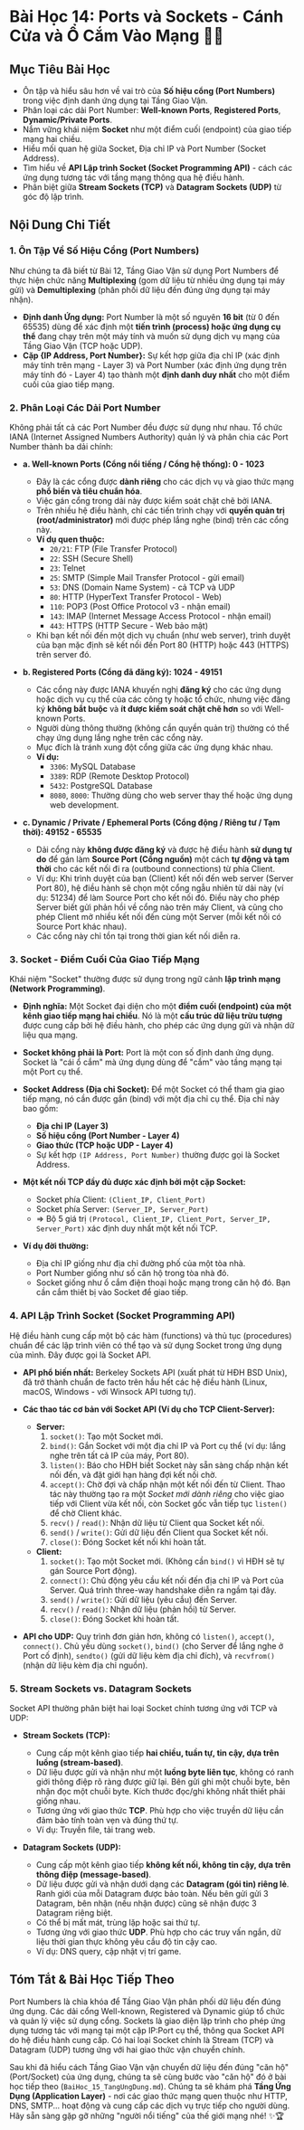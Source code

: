 # Bài Học 14: Ports và Sockets - Cánh Cửa và Ổ Cắm Vào Mạng 🚪🔌

## Mục Tiêu Bài Học

*   Ôn tập và hiểu sâu hơn về vai trò của **Số hiệu cổng (Port Numbers)** trong việc định danh ứng dụng tại Tầng Giao Vận.
*   Phân loại các dải Port Number: **Well-known Ports**, **Registered Ports**, **Dynamic/Private Ports**.
*   Nắm vững khái niệm **Socket** như một điểm cuối (endpoint) của giao tiếp mạng hai chiều.
*   Hiểu mối quan hệ giữa Socket, Địa chỉ IP và Port Number (Socket Address).
*   Tìm hiểu về **API Lập trình Socket (Socket Programming API)** - cách các ứng dụng tương tác với tầng mạng thông qua hệ điều hành.
*   Phân biệt giữa **Stream Sockets (TCP)** và **Datagram Sockets (UDP)** từ góc độ lập trình.

## Nội Dung Chi Tiết

### 1. Ôn Tập Về Số Hiệu Cổng (Port Numbers)

Như chúng ta đã biết từ Bài 12, Tầng Giao Vận sử dụng Port Numbers để thực hiện chức năng **Multiplexing** (gom dữ liệu từ nhiều ứng dụng tại máy gửi) và **Demultiplexing** (phân phối dữ liệu đến đúng ứng dụng tại máy nhận).

*   **Định danh Ứng dụng:** Port Number là một số nguyên **16 bit** (từ 0 đến 65535) dùng để xác định một **tiến trình (process) hoặc ứng dụng cụ thể** đang chạy trên một máy tính và muốn sử dụng dịch vụ mạng của Tầng Giao Vận (TCP hoặc UDP).
*   **Cặp {IP Address, Port Number}:** Sự kết hợp giữa địa chỉ IP (xác định máy tính trên mạng - Layer 3) và Port Number (xác định ứng dụng trên máy tính đó - Layer 4) tạo thành một **định danh duy nhất** cho một điểm cuối của giao tiếp mạng.

### 2. Phân Loại Các Dải Port Number

Không phải tất cả các Port Number đều được sử dụng như nhau. Tổ chức IANA (Internet Assigned Numbers Authority) quản lý và phân chia các Port Number thành ba dải chính:

*   **a. Well-known Ports (Cổng nổi tiếng / Cổng hệ thống): 0 - 1023**
    *   Đây là các cổng được **dành riêng** cho các dịch vụ và giao thức mạng **phổ biến và tiêu chuẩn hóa**.
    *   Việc gán cổng trong dải này được kiểm soát chặt chẽ bởi IANA.
    *   Trên nhiều hệ điều hành, chỉ các tiến trình chạy với **quyền quản trị (root/administrator)** mới được phép lắng nghe (bind) trên các cổng này.
    *   **Ví dụ quen thuộc:**
        *   `20/21`: FTP (File Transfer Protocol)
        *   `22`: SSH (Secure Shell)
        *   `23`: Telnet
        *   `25`: SMTP (Simple Mail Transfer Protocol - gửi email)
        *   `53`: DNS (Domain Name System) - cả TCP và UDP
        *   `80`: HTTP (HyperText Transfer Protocol - Web)
        *   `110`: POP3 (Post Office Protocol v3 - nhận email)
        *   `143`: IMAP (Internet Message Access Protocol - nhận email)
        *   `443`: HTTPS (HTTP Secure - Web bảo mật)
    *   Khi bạn kết nối đến một dịch vụ chuẩn (như web server), trình duyệt của bạn mặc định sẽ kết nối đến Port 80 (HTTP) hoặc 443 (HTTPS) trên server đó.

*   **b. Registered Ports (Cổng đã đăng ký): 1024 - 49151**
    *   Các cổng này được IANA khuyến nghị **đăng ký** cho các ứng dụng hoặc dịch vụ cụ thể của các công ty hoặc tổ chức, nhưng việc đăng ký **không bắt buộc** và **ít được kiểm soát chặt chẽ hơn** so với Well-known Ports.
    *   Người dùng thông thường (không cần quyền quản trị) thường có thể chạy ứng dụng lắng nghe trên các cổng này.
    *   Mục đích là tránh xung đột cổng giữa các ứng dụng khác nhau.
    *   **Ví dụ:**
        *   `3306`: MySQL Database
        *   `3389`: RDP (Remote Desktop Protocol)
        *   `5432`: PostgreSQL Database
        *   `8080`, `8000`: Thường dùng cho web server thay thế hoặc ứng dụng web development.

*   **c. Dynamic / Private / Ephemeral Ports (Cổng động / Riêng tư / Tạm thời): 49152 - 65535**
    *   Dải cổng này **không được đăng ký** và được hệ điều hành **sử dụng tự do** để gán làm **Source Port (Cổng nguồn)** một cách **tự động và tạm thời** cho các kết nối đi ra (outbound connections) từ phía Client.
    *   Ví dụ: Khi trình duyệt của bạn (Client) kết nối đến web server (Server Port 80), hệ điều hành sẽ chọn một cổng ngẫu nhiên từ dải này (ví dụ: 51234) để làm Source Port cho kết nối đó. Điều này cho phép Server biết gửi phản hồi về cổng nào trên máy Client, và cũng cho phép Client mở nhiều kết nối đến cùng một Server (mỗi kết nối có Source Port khác nhau).
    *   Các cổng này chỉ tồn tại trong thời gian kết nối diễn ra.

### 3. Socket - Điểm Cuối Của Giao Tiếp Mạng

Khái niệm "Socket" thường được sử dụng trong ngữ cảnh **lập trình mạng (Network Programming)**.

*   **Định nghĩa:** Một Socket đại diện cho một **điểm cuối (endpoint) của một kênh giao tiếp mạng hai chiều**. Nó là một **cấu trúc dữ liệu trừu tượng** được cung cấp bởi hệ điều hành, cho phép các ứng dụng gửi và nhận dữ liệu qua mạng.
*   **Socket không phải là Port:** Port là một con số định danh ứng dụng. Socket là "cái ổ cắm" mà ứng dụng dùng để "cắm" vào tầng mạng tại một Port cụ thể.
*   **Socket Address (Địa chỉ Socket):** Để một Socket có thể tham gia giao tiếp mạng, nó cần được gắn (bind) với một địa chỉ cụ thể. Địa chỉ này bao gồm:
    *   **Địa chỉ IP (Layer 3)**
    *   **Số hiệu cổng (Port Number - Layer 4)**
    *   **Giao thức (TCP hoặc UDP - Layer 4)**
    *   Sự kết hợp `(IP Address, Port Number)` thường được gọi là Socket Address.

*   **Một kết nối TCP đầy đủ được xác định bởi một cặp Socket:**
    *   Socket phía Client: `(Client_IP, Client_Port)`
    *   Socket phía Server: `(Server_IP, Server_Port)`
    *   => Bộ 5 giá trị `(Protocol, Client_IP, Client_Port, Server_IP, Server_Port)` xác định duy nhất một kết nối TCP.

*   **Ví dụ đời thường:**
    *   Địa chỉ IP giống như địa chỉ đường phố của một tòa nhà.
    *   Port Number giống như số căn hộ trong tòa nhà đó.
    *   Socket giống như ổ cắm điện thoại hoặc mạng trong căn hộ đó. Bạn cần cắm thiết bị vào Socket để giao tiếp.

### 4. API Lập Trình Socket (Socket Programming API)

Hệ điều hành cung cấp một bộ các hàm (functions) và thủ tục (procedures) chuẩn để các lập trình viên có thể tạo và sử dụng Socket trong ứng dụng của mình. Đây được gọi là Socket API.

*   **API phổ biến nhất:** Berkeley Sockets API (xuất phát từ HĐH BSD Unix), đã trở thành chuẩn de facto trên hầu hết các hệ điều hành (Linux, macOS, Windows - với Winsock API tương tự).
*   **Các thao tác cơ bản với Socket API (Ví dụ cho TCP Client-Server):**
    *   **Server:**
        1.  `socket()`: Tạo một Socket mới.
        2.  `bind()`: Gắn Socket với một địa chỉ IP và Port cụ thể (ví dụ: lắng nghe trên tất cả IP của máy, Port 80).
        3.  `listen()`: Báo cho HĐH biết Socket này sẵn sàng chấp nhận kết nối đến, và đặt giới hạn hàng đợi kết nối chờ.
        4.  `accept()`: Chờ đợi và chấp nhận một kết nối đến từ Client. Thao tác này thường tạo ra một *Socket mới dành riêng* cho việc giao tiếp với Client vừa kết nối, còn Socket gốc vẫn tiếp tục `listen()` để chờ Client khác.
        5.  `recv()` / `read()`: Nhận dữ liệu từ Client qua Socket kết nối.
        6.  `send()` / `write()`: Gửi dữ liệu đến Client qua Socket kết nối.
        7.  `close()`: Đóng Socket kết nối khi hoàn tất.
    *   **Client:**
        1.  `socket()`: Tạo một Socket mới. (Không cần `bind()` vì HĐH sẽ tự gán Source Port động).
        2.  `connect()`: Chủ động yêu cầu kết nối đến địa chỉ IP và Port của Server. Quá trình three-way handshake diễn ra ngầm tại đây.
        3.  `send()` / `write()`: Gửi dữ liệu (yêu cầu) đến Server.
        4.  `recv()` / `read()`: Nhận dữ liệu (phản hồi) từ Server.
        5.  `close()`: Đóng Socket khi hoàn tất.

*   **API cho UDP:** Quy trình đơn giản hơn, không có `listen()`, `accept()`, `connect()`. Chủ yếu dùng `socket()`, `bind()` (cho Server để lắng nghe ở Port cố định), `sendto()` (gửi dữ liệu kèm địa chỉ đích), và `recvfrom()` (nhận dữ liệu kèm địa chỉ nguồn).

### 5. Stream Sockets vs. Datagram Sockets

Socket API thường phân biệt hai loại Socket chính tương ứng với TCP và UDP:

*   **Stream Sockets (TCP):**
    *   Cung cấp một kênh giao tiếp **hai chiều, tuần tự, tin cậy, dựa trên luồng (stream-based)**.
    *   Dữ liệu được gửi và nhận như một **luồng byte liên tục**, không có ranh giới thông điệp rõ ràng được giữ lại. Bên gửi ghi một chuỗi byte, bên nhận đọc một chuỗi byte. Kích thước đọc/ghi không nhất thiết phải giống nhau.
    *   Tương ứng với giao thức **TCP**. Phù hợp cho việc truyền dữ liệu cần đảm bảo tính toàn vẹn và đúng thứ tự.
    *   Ví dụ: Truyền file, tải trang web.

*   **Datagram Sockets (UDP):**
    *   Cung cấp một kênh giao tiếp **không kết nối, không tin cậy, dựa trên thông điệp (message-based)**.
    *   Dữ liệu được gửi và nhận dưới dạng các **Datagram (gói tin) riêng lẻ**. Ranh giới của mỗi Datagram được bảo toàn. Nếu bên gửi gửi 3 Datagram, bên nhận (nếu nhận được) cũng sẽ nhận được 3 Datagram riêng biệt.
    *   Có thể bị mất mát, trùng lặp hoặc sai thứ tự.
    *   Tương ứng với giao thức **UDP**. Phù hợp cho các truy vấn ngắn, dữ liệu thời gian thực không yêu cầu độ tin cậy cao.
    *   Ví dụ: DNS query, cập nhật vị trí game.

## Tóm Tắt & Bài Học Tiếp Theo

Port Numbers là chìa khóa để Tầng Giao Vận phân phối dữ liệu đến đúng ứng dụng. Các dải cổng Well-known, Registered và Dynamic giúp tổ chức và quản lý việc sử dụng cổng. Sockets là giao diện lập trình cho phép ứng dụng tương tác với mạng tại một cặp IP:Port cụ thể, thông qua Socket API do hệ điều hành cung cấp. Có hai loại Socket chính là Stream (TCP) và Datagram (UDP) tương ứng với hai giao thức vận chuyển chính.

Sau khi đã hiểu cách Tầng Giao Vận vận chuyển dữ liệu đến đúng "căn hộ" (Port/Socket) của ứng dụng, chúng ta sẽ cùng bước vào "căn hộ" đó ở bài học tiếp theo (`BaiHoc_15_TangUngDung.md`). Chúng ta sẽ khám phá **Tầng Ứng Dụng (Application Layer)** - nơi các giao thức mạng quen thuộc như HTTP, DNS, SMTP... hoạt động và cung cấp các dịch vụ trực tiếp cho người dùng. Hãy sẵn sàng gặp gỡ những "người nổi tiếng" của thế giới mạng nhé! ✨🏆
